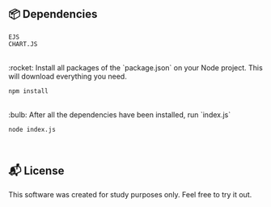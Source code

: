 ## 📦 Dependencies
```
EJS
CHART.JS
``` 
<br>
:rocket:  Install all packages of the `package.json` on your Node project. This will download everything you need.

```
npm install
```
<br>
:bulb: After all the dependencies have been installed, run `index.js`

```
node index.js
```

<br>

## :mailbox_with_mail: License

This software was created for study purposes only. Feel free to try it out.
